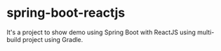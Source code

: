 # spring-boot-reactjs
It's a project to show demo using Spring Boot with ReactJS using multi-build project using Gradle.
